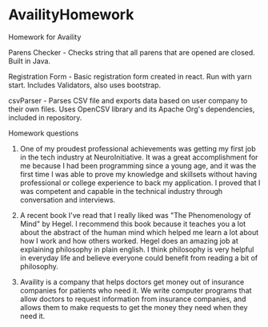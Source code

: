 # AvailityHomework
Homework for Availity

Parens Checker - Checks string that all parens that are opened are closed. Built in Java.

Registration Form - Basic registration form created in react. Run with yarn start. Includes Validators, also uses bootstrap.

csvParser - Parses CSV file and exports data based on user company to their own files. Uses OpenCSV library and its Apache Org's dependencies, included in repository.

Homework questions
1. One of my proudest professional achievements was getting my first job in the tech industry at NeuroInitiative.
It was a great accomplishment for me because I had been programming since a young age, and it was the first time I was
able to prove my knowledge and skillsets without having professional or college experience to back my application. I proved
that I was competent and capable in the technical industry through conversation and interviews.

2. A recent book I've read that I really liked was "The Phenomenology of Mind" by Hegel. I recommend this book because it teaches
you a lot about the abstract of the human mind which helped me learn a lot about how I work and how others worked. Hegel
does an amazing job at explaining philosophy in plain english. I think philosophy is very helpful in everyday life and believe
everyone could benefit from reading a bit of philosophy.

3. Availity is a company that helps doctors get money out of insurance companies for patients who need it. We write computer programs
that allow doctors to request information from insurance companies, and allows them to make requests to get the money they need when they need it.
